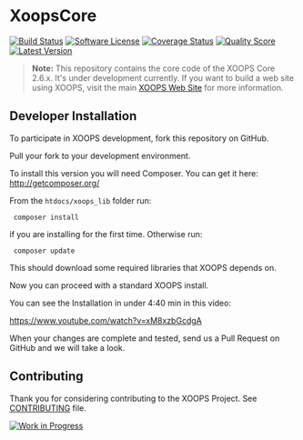 # XoopsCore

[![Build Status](https://img.shields.io/travis/XOOPS/XoopsCore/master.svg?style=flat)](https://travis-ci.org/XOOPS/XoopsCore)
[![Software License](https://img.shields.io/badge/license-GPL-brightgreen.svg?style=flat)](docs/license.txt)
[![Coverage Status](https://img.shields.io/scrutinizer/coverage/g/XOOPS/XoopsCore.svg?style=flat)](https://scrutinizer-ci.com/g/XOOPS/XoopsCore/code-structure)
[![Quality Score](https://img.shields.io/scrutinizer/g/XOOPS/XoopsCore.svg?style=flat)](https://scrutinizer-ci.com/g/XOOPS/XoopsCore)
[![Latest Version](https://img.shields.io/github/release/XOOPS/XoopsCore.svg?style=flat)](https://github.com/XOOPS/XoopsCore/releases)

> **Note:** This repository contains the core code of the XOOPS Core 2.6.x.
It's under development currently. If you want to build a web site using XOOPS, visit the main [XOOPS Web Site](http://xoops.org) for more information.

## Developer Installation

To participate in XOOPS development, fork this repository on GitHub.

Pull your fork to your development environment.

To install this version you will need Composer. You can get it
here: http://getcomposer.org/

From the `htdocs/xoops_lib` folder run:

     composer install

if you are installing for the first time. Otherwise run:

     composer update

This should download some required libraries that XOOPS depends on.

Now you can proceed with a standard XOOPS install.

You can see the Installation in under 4:40 min in this video:

https://www.youtube.com/watch?v=xM8xzbGcdgA

When your changes are complete and tested, send us a Pull Request
on GitHub and we will take a look.

## Contributing

Thank you for considering contributing to the XOOPS Project. See [CONTRIBUTING](CONTRIBUTING.md) file.

[![Work in Progress](https://badge.waffle.io/xoops/xoopscore.svg?label=Work%20In%20Progress&title=Work%20In%20Progress)](http://waffle.io/xoops/xoopscore)
